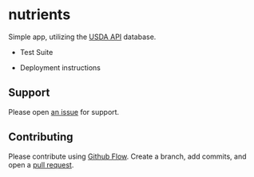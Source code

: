 # nutrients

Simple app, utilizing the [USDA API](https://ndb.nal.usda.gov/ndb/api/doc) database.

* Test Suite

* Deployment instructions

## Support

Please open [an issue](https://github.com/ThuyNT13/nutrients/issues) for support.

## Contributing

Please contribute using [Github Flow](https://guides.github.com/introduction/flow/). Create a branch, add commits, and open a [pull request](https://github.com/ThuyNT13/nutrients/pulls).
